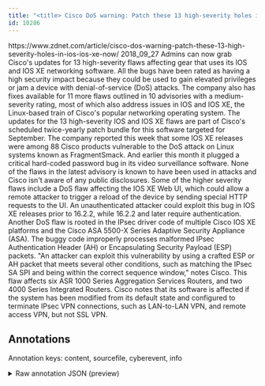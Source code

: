 ```yaml
---
title: "<title> Cisco DoS warning: Patch these 13 high-severity holes in IOS, IOS XE now </title>"
id: 10286
---
```


<title> Cisco DoS warning: Patch these 13 high-severity holes in IOS, IOS XE now </title>
<source> https://www.zdnet.com/article/cisco-dos-warning-patch-these-13-high-severity-holes-in-ios-ios-xe-now/ </source>
<date> 2018_09_27 </date>
<text>
Admins can now grab Cisco's updates for 13 high-severity flaws affecting gear that uses its IOS and IOS XE networking software.
All the bugs have been rated as having a high security impact because they could be used to gain elevated privileges or jam a device with denial-of-service (DoS) attacks.
The company also has fixes available for 11 more flaws outlined in 10 advisories with a medium-severity rating, most of which also address issues in IOS and IOS XE, the Linux-based train of Cisco's popular networking operating system.
The updates for the 13 high-severity IOS and IOS XE flaws are part of Cisco's scheduled twice-yearly patch bundle for this software targeted for September.
The company reported this week that some IOS XE releases were among 88 Cisco products vulnerable to the DoS attack on Linux systems known as FragmentSmack. 
And earlier this month it plugged a critical hard-coded password bug in its video surveillance software.
None of the flaws in the latest advisory is known to have been used in attacks and Cisco isn't aware of any public disclosures.
Some of the higher severity flaws include a DoS flaw affecting the IOS XE Web UI, which could allow a remote attacker to trigger a reload of the device by sending special HTTP requests to the UI.
An unauthenticated attacker could exploit this bug in IOS XE releases prior to 16.2.2, while 16.2.2 and later require authentication.
Another DoS flaw is rooted in the IPsec driver code of multiple Cisco IOS XE platforms and the Cisco ASA 5500-X Series Adaptive Security Appliance (ASA). The buggy code improperly processes malformed IPsec Authentication Header (AH) or Encapsulating Security Payload (ESP) packets.
"An attacker can exploit this vulnerability by using a crafted ESP or AH packet that meets several other conditions, such as matching the IPsec SA SPI and being within the correct sequence window," notes Cisco.
This flaw affects six ASR 1000 Series Aggregation Services Routers, and two 4000 Series Integrated Routers.
Cisco notes that its software is affected if the system has been modified from its default state and configured to terminate IPsec VPN connections, such as LAN-to-LAN VPN, and remote access VPN, but not SSL VPN.  
</text>



## Annotations

Annotation keys: content, sourcefile, cyberevent, info

<details>
<summary>Raw annotation JSON (preview)</summary>

```json
{
  "content": "Admins can now grab Cisco's updates for 13 high-severity flaws affecting gear that uses its IOS and IOS XE networking software. All the bugs have been rated as having a high security impact because they could be used to gain elevated privileges or jam a device with denial-of-service (DoS) attacks. The company also has fixes available for 11 more flaws outlined in 10 advisories with a medium-severity rating, most of which also address issues in IOS and IOS XE, the Linux-based train of Cisco's popular networking operating system. The updates for the 13 high-severity IOS and IOS XE flaws are part of Cisco's scheduled twice-yearly patch bundle for this software targeted for September. The company reported this week that some IOS XE releases were among 88 Cisco products vulnerable to the DoS attack on Linux systems known as FragmentSmack.  And earlier this month it plugged a critical hard-coded password bug in its video surveillance software. None of the flaws in the latest advisory is known to have been used in attacks and Cisco isn't aware of any public disclosures. Some of the higher severity flaws include a DoS flaw affecting the IOS XE Web UI, which could allow a remote attacker to trigger a reload of the device by sending special HTTP requests to the UI. An unauthenticated attacker could exploit this bug in IOS XE releases prior to 16.2.2, while 16.2.2 and later require authentication. Another DoS flaw is rooted in the IPsec driver code of multiple Cisco IOS XE platforms and the Cisco ASA 5500-X Series Adaptive Security Appliance (ASA). The buggy code improperly processes malformed IPsec Authentication Header (AH) or Encapsulating Security Payload (ESP) packets. \"An attacker can exploit this vulnerability by using a crafted ESP or AH packet that meets several other conditions, such as matching the IPsec SA SPI and being within the correct sequence window,\" notes Cisco. This flaw affects six ASR 1000 Series Aggregation Services Routers, and two 4000 Series Integrated Routers. Cisco notes that its software is affected if the system has been modified from its default state and configured to terminate IPsec VPN connections, such as LAN-to-LAN VPN, and remote access VPN, but not SSL VPN.  ",
  "sourcefile": "10286.txt",
  "cyberevent": {
    "hopper": [
      {
        "index": 0,
        "relation": "Same",
        "events": [
          {
            "index": "E2",
            "type": "Vulnerability-related",
            "realis": "Actual",
            "nugget": {
              "startOffset": 326,
              "index": "T9",
              "endOffset": 335,
              "text": "available"
            },
            "argument": [
              {
                "index": "T11",
                "text": "11 more flaws",
                "endOffset": 353,
                "role": {
                  "type": "Vulnerability"
                },
                "startOffset": 340,
                "type": "Vulnerability"
              },
              {
                "index": "T8",
                "text": "fixes",
                "endOffset": 325,
                "role": {
                  "type": "Patch"
                },
                "startOffset": 320,
                "type": "Patch"
              },
              {
                "index": "T10",
                "text": "The company",
                "endOffset": 310,
                "role": {
                  "type": "Releaser"
                },
                "startOffset": 299,
                "type": "Organization"
              }
            ],
            "subtype": "PatchVulnerability"
          },
          {
            "index": "E3",
            "type": "Vulnerability-related",
            "realis": "Actual",
            "nugget": {
              "startOffset": 430,
              "index": "T12",
              "endOffset": 437,
              "text": "address"
            },
            "argument": [
              {
                "index": "T13",
  
```
</details>
